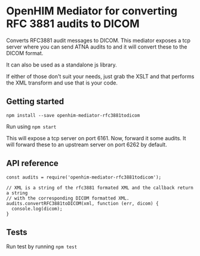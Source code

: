 OpenHIM Mediator for converting RFC 3881 audits to DICOM
========================================================

Converts RFC3881 audit messages to DICOM. This mediator exposes a tcp server
where you can send ATNA audits to and it will convert these to the DICOM format.

It can also be used as a standalone js library.

If either of those don't suit your needs, just grab the XSLT and that performs
the XML transform and use that is your code.

Getting started
---------------

```
npm install --save openhim-mediator-rfc3881todicom
```

Run using `npm start`

This will expose a tcp server on port 6161. Now, forward it some audits. It will
forward these to an upstream server on port 6262 by default.

API reference
-------------

```
const audits = require('openhim-mediator-rfc3881todicom');

// XML is a string of the rfc3881 formated XML and the callback return a string
// with the corresponding DICOM formatted XML.
audits.convertRFC3881toDICOM(xml, function (err, dicom) {
  console.log(dicom);
}
```

Tests
-----

Run test by running `npm test`
